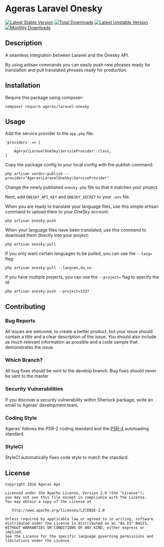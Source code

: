 # Ageras Laravel Onesky
[![Latest Stable Version](https://poser.pugx.org/ageras/laravel-onesky/v/stable)](https://packagist.org/packages/ageras/laravel-onesky)
[![Total Downloads](https://poser.pugx.org/ageras/laravel-onesky/downloads)](https://packagist.org/packages/ageras/laravel-onesky)
[![Latest Unstable Version](https://poser.pugx.org/ageras/laravel-onesky/v/unstable)](https://packagist.org/packages/ageras/laravel-onesky)
[![Monthly Downloads](https://poser.pugx.org/ageras/laravel-onesky/d/monthly)](https://packagist.org/packages/ageras/laravel-onesky)

## Description
A seamless integration between Laravel and the Onesky API.

By using artisan commands you can easily push new phrases ready for translation and pull translated phrases ready for production.

## Installation

Require this package using composer:
```
composer require ageras/laravel-onesky
```

## Usage

Add the service provider to the `app.php` file:
```
'providers' => [
    ...
    Ageras\LaravelOneSky\ServiceProvider::class,
]
```

Copy the package config to your local config with the publish command:
```
php artisan vendor:publish --provider="Ageras\LaravelOneSky\ServiceProvider"
```

Change the newly published `onesky.php` file so that it matches your project.

Next, add `ONESKY_API_KEY` and `ONESKY_SECRET` to your `.env` file.

When you are ready to translate your language files, use this simple artisan command to upload them to your OneSky account:
```
php artisan onesky:push
```

When your language files have been translated, use this command to download them directly into your project:
```
php artisan onesky:pull
```

If you only want certain languages to be pulled, you can use the `--lang=` flag:
```
php artisan onesky:pull --lang=en,da,no
```

If you have multiple projects, you can use the `--project=` flag to specify the id:
```
php artisan onesky:push --project=1337
```

## Contributing

### Bug Reports
All issues are welcome, to create a better product, but your issue should contain a title and a clear description of the issue. You should also include as much relevant information as possible and a code sample that demonstrates the issue.

### Which Branch?
All bug fixes should be sent to the develop branch. Bug fixes should never be sent to the master

### Security Vulnerabilities
If you discover a security vulnerability within Sherlock package, write an email to Ageras' development team.

### Coding Style
Ageras' follows the PSR-2 coding standard and the [PSR-4](https://github.com/php-fig/fig-standards/blob/master/accepted/PSR-4-autoloader.md) autoloading standard.

### StyleCI
 StyleCI automatically fixes code style to match the standard.

## License

    Copyright 2016 Ageras Aps

    Licensed under the Apache License, Version 2.0 (the "License");
    you may not use this file except in compliance with the License.
    You may obtain a copy of the License at

       http://www.apache.org/licenses/LICENSE-2.0

    Unless required by applicable law or agreed to in writing, software
    distributed under the License is distributed on an "AS IS" BASIS,
    WITHOUT WARRANTIES OR CONDITIONS OF ANY KIND, either express or implied.
    See the License for the specific language governing permissions and
    limitations under the License.

